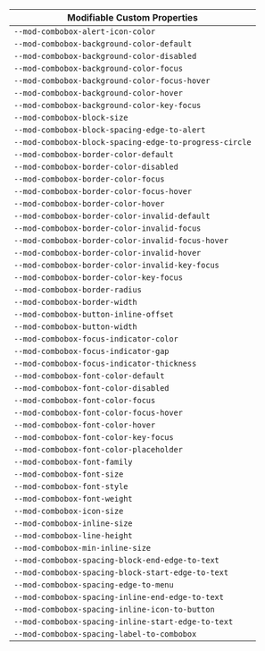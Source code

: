 | Modifiable Custom Properties |
| --- |
| `--mod-combobox-alert-icon-color` |
| `--mod-combobox-background-color-default` |
| `--mod-combobox-background-color-disabled` |
| `--mod-combobox-background-color-focus` |
| `--mod-combobox-background-color-focus-hover` |
| `--mod-combobox-background-color-hover` |
| `--mod-combobox-background-color-key-focus` |
| `--mod-combobox-block-size` |
| `--mod-combobox-block-spacing-edge-to-alert` |
| `--mod-combobox-block-spacing-edge-to-progress-circle` |
| `--mod-combobox-border-color-default` |
| `--mod-combobox-border-color-disabled` |
| `--mod-combobox-border-color-focus` |
| `--mod-combobox-border-color-focus-hover` |
| `--mod-combobox-border-color-hover` |
| `--mod-combobox-border-color-invalid-default` |
| `--mod-combobox-border-color-invalid-focus` |
| `--mod-combobox-border-color-invalid-focus-hover` |
| `--mod-combobox-border-color-invalid-hover` |
| `--mod-combobox-border-color-invalid-key-focus` |
| `--mod-combobox-border-color-key-focus` |
| `--mod-combobox-border-radius` |
| `--mod-combobox-border-width` |
| `--mod-combobox-button-inline-offset` |
| `--mod-combobox-button-width` |
| `--mod-combobox-focus-indicator-color` |
| `--mod-combobox-focus-indicator-gap` |
| `--mod-combobox-focus-indicator-thickness` |
| `--mod-combobox-font-color-default` |
| `--mod-combobox-font-color-disabled` |
| `--mod-combobox-font-color-focus` |
| `--mod-combobox-font-color-focus-hover` |
| `--mod-combobox-font-color-hover` |
| `--mod-combobox-font-color-key-focus` |
| `--mod-combobox-font-color-placeholder` |
| `--mod-combobox-font-family` |
| `--mod-combobox-font-size` |
| `--mod-combobox-font-style` |
| `--mod-combobox-font-weight` |
| `--mod-combobox-icon-size` |
| `--mod-combobox-inline-size` |
| `--mod-combobox-line-height` |
| `--mod-combobox-min-inline-size` |
| `--mod-combobox-spacing-block-end-edge-to-text` |
| `--mod-combobox-spacing-block-start-edge-to-text` |
| `--mod-combobox-spacing-edge-to-menu` |
| `--mod-combobox-spacing-inline-end-edge-to-text` |
| `--mod-combobox-spacing-inline-icon-to-button` |
| `--mod-combobox-spacing-inline-start-edge-to-text` |
| `--mod-combobox-spacing-label-to-combobox` |